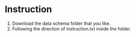 # Instruction

1. Download the data schema folder that you like. 
2. Following the direction of instruction.txt inside the folder.
